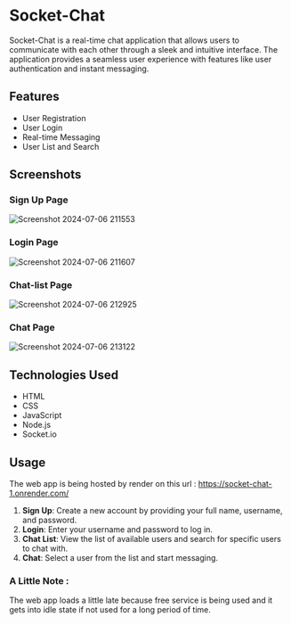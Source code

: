 # Socket-Chat

Socket-Chat is a real-time chat application that allows users to communicate with each other through a sleek and intuitive interface. The application provides a seamless user experience with features like user authentication and instant messaging.

## Features

- User Registration
- User Login
- Real-time Messaging
- User List and Search
## Screenshots

### Sign Up Page
![Screenshot 2024-07-06 211553](https://github.com/Ayu0330/Socket-Chat/assets/97387892/13508f3c-4db7-498b-a2ef-4efb31c030a9)

### Login Page
![Screenshot 2024-07-06 211607](https://github.com/Ayu0330/Socket-Chat/assets/97387892/e3393961-954b-47f9-ae05-1b819761ea7a)

### Chat-list Page
![Screenshot 2024-07-06 212925](https://github.com/Ayu0330/Socket-Chat/assets/97387892/b04a3e39-133d-4cd5-890c-3ec089c27f41)

### Chat Page
![Screenshot 2024-07-06 213122](https://github.com/Ayu0330/Socket-Chat/assets/97387892/d1c0b3fa-9211-4e10-97dc-51c4b10af496)

## Technologies Used

- HTML
- CSS
- JavaScript
- Node.js
- Socket.io
  
## Usage
The web app is being hosted by render on this url : https://socket-chat-1.onrender.com/

1. **Sign Up**: Create a new account by providing your full name, username, and password.
2. **Login**: Enter your username and password to log in.
3. **Chat List**: View the list of available users and search for specific users to chat with.
4. **Chat**: Select a user from the list and start messaging.

### A Little Note :
The web app loads a little late because free service is being used and it gets into idle state if not used for a long period of time.
